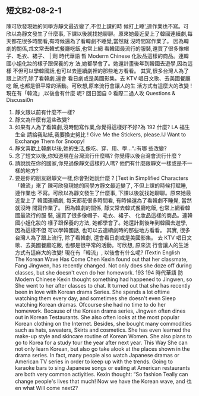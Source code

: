 ## 短文B2-08-2-1
陳可欣發現她的同學方靜文最近變了,不但上課的時
候打上睡',連作業也不寫。可欣以為靜文發生了什麼事,
下課以後就找她聊聊。原來她最近愛上了韓國連續劇,每
天都花很多時間看,有時候還為了看韓劇不睡覺,當然就
沒時間寫作業了。
因為韓劇的關係,朮文常去韓式餐廳吃飯,也常上網
看韓國最流行的服裝,還買了很多像帽子、毛衣、裙子、
| 劑
時代華語         暫
Moderm Chinese
化妝品這樣的商品。連韓國小姐化妝的樣子跟保養的方
法,她都學會了。她還計畫後年到韓國去遊學,因為這樣
不但可以學韓國話,也可以去連續劇裡的那些地方看看。
其實,很多台灣人為了跟上流行,除了看韓劇,還會
看日劇或是美國影集。去 KTV 唱日文歌、去美國餐廳吃
飯,也都是很平常的活動。可欣想,原來流行會讓人的生
活方式有這麼大的改變 ! 現在有「韓流」,以後會有什麼
呢?
回日回自 0
看際二過人攻 Questions & Discussi0n
1. 靜文跟以前有什麼不一樣?
2. 靜文為什麼有這些改變?
3. 如果有人為了看韓劇,沒時間寫作業,你覺得這樣好不好?為
192    什麼?
LA
     福生生全
請給我貼紙,我要換史努比 !
Give Me the Stickers, please.IJ Want to Exchange Them for Snoopy!
4. 靜文喜歡上韓劇以後,她的生活,像吃、穿、用、學...“.:有哪
些改變?
5. 念了短文以後,你知道現在台灣流行什麼嗎?
你覺得以後台灣會流行什麼 ?
6. 請說說在你的國家,你見過像靜文這樣的人嗎?
他們有什麼跟靜文一樣或是不一樣的地方?
7. 要是你的朋友跟靜文一樣,你會對她說什麼 ?
[Text in Simplified Characters
「韓流」來了
陳可欣發現她的同學方靜文最近變了, 不但上課的時候打賦睡, 連作業也
不寫。可欣以為靜文發生了什麼事, 下課以後就找她聊聊。原來她最近愛上了
韓國連續劇, 每天都花很多時間看, 有時候還為了看韓劇不睡覺, 當然就沒時
間寫作業了。
因為韓劇的關係, 靜文常去韓式餐廳吃飯, 也常上網看韓國最流行的服
裝, 還買了很多像帽子、毛衣、裙子、 化妝品這樣的商品。連韓國小姐化妝的
樣子跟保養的方法, 她都學會了。她還計劃後年到韓國去遊學, 因為這樣不但
可以學韓國話, 也可以去連續劇時的那些地方看看。
其實, 很多台灣人為了跟上流行, 除了看韓劇, 還會看日劇或是美國影集。
去 KTV 唱日文歌、去美國餐廳吃飯, 也都是很平常的活動。可欣想, 原來流
行會讓人的生活方式有這麻大的改變! 現在有「韓流」, 以後會有什么呢?
ITextin English \
The Korean Wave Has Come
Chen Kexin found out that her classmate, Fang Jingwen, has recently changed.
Not only does she doze off during classes, but she doesn't even do her homework. 193
194
時代華語             防
Modern Chinese
Kexin thought something had happened to Jingwen, so She went to her after classes
to chat. It turned out that she has recently been in love with Korean drama Series.
She spends a lot oftime watching them every day, and sometimes she doesn't even
Sleep watching Korean dramas. Ofcourse she had no time to do her homework.
Because of the Korean drama series, Jingwen often dines out in Korean
Testaurants. She also often looks at the most popular Korean clothing on the
Internet. Besides, she bought many commodities such as hats, sweaters, Skirts and
cosmetics. She has even learned the make-up style and skincare routine of Korean
Women. She also plans to go to Korea for a study tour the year after next year. This
Way She can not only learn Korean, but also go take alook at the places shown in
the drama series.
In fact, many people also watch Japanese dramas or American TV series in order
to keep up with the trends. Going to karaoke bars to sing Japanese songs or eating at
American restaurants are both very common actiyities. Kexin thought: “So fashion
Teally can change people's lives that much! Now we have the Korean wave, and
也en what Will come next2?
